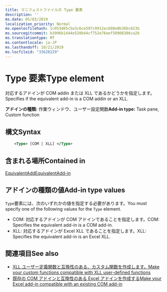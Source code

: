 ```yaml
---
title: マニフェストファイルの Type 要素
description: ''
ms.date: 05/03/2019
localization_priority: Normal
ms.openlocfilehash: 1c053d65c5e3c6ce597c9912ec608e0b36bc623b
ms.sourcegitcommit: b3996b1444e520b44cf752e76eef50908386ca26
ms.translationtype: MT
ms.contentlocale: ja-JP
ms.lasthandoff: 10/21/2019
ms.locfileid: "33628229"
---
```

# <a name="type-element"></a><span data-ttu-id="bf35b-102">Type 要素</span><span class="sxs-lookup"><span data-stu-id="bf35b-102">Type element</span></span>

<span data-ttu-id="bf35b-103">対応するアドインが COM addin または XLL であるかどうかを指定します。</span><span class="sxs-lookup"><span data-stu-id="bf35b-103">Specifies if the equivalent add-in is a COM addin or an XLL.</span></span>

<span data-ttu-id="bf35b-104">**アドインの種類:** 作業ウィンドウ、ユーザー設定関数</span><span class="sxs-lookup"><span data-stu-id="bf35b-104">**Add-in type:** Task pane, Custom function</span></span>

## <a name="syntax"></a><span data-ttu-id="bf35b-105">構文</span><span class="sxs-lookup"><span data-stu-id="bf35b-105">Syntax</span></span>

```XML
    <Type> [COM | XLL] </Type>  
```

## <a name="contained-in"></a><span data-ttu-id="bf35b-106">含まれる場所</span><span class="sxs-lookup"><span data-stu-id="bf35b-106">Contained in</span></span>

[<span data-ttu-id="bf35b-107">EquivalentAdd</span><span class="sxs-lookup"><span data-stu-id="bf35b-107">EquivalentAdd-in</span></span>](equivalentaddin.md)

## <a name="add-in-type-values"></a><span data-ttu-id="bf35b-108">アドインの種類の値</span><span class="sxs-lookup"><span data-stu-id="bf35b-108">Add-in type values</span></span>

<span data-ttu-id="bf35b-109">`Type`要素には、次のいずれかの値を指定する必要があります。</span><span class="sxs-lookup"><span data-stu-id="bf35b-109">You must specify one of the following values for the `Type` element.</span></span>

- <span data-ttu-id="bf35b-110">COM: 対応するアドインが COM アドインであることを指定します。</span><span class="sxs-lookup"><span data-stu-id="bf35b-110">COM: Specifies the equivalent add-in is a COM add-in.</span></span>
- <span data-ttu-id="bf35b-111">XLL: 対応するアドインが Excel XLL であることを指定します。</span><span class="sxs-lookup"><span data-stu-id="bf35b-111">XLL: Specifies the equivalent add-in is an Excel XLL.</span></span>

## <a name="see-also"></a><span data-ttu-id="bf35b-112">関連項目</span><span class="sxs-lookup"><span data-stu-id="bf35b-112">See also</span></span>

- [<span data-ttu-id="bf35b-113">XLL ユーザー定義関数と互換性のある、カスタム関数を作成します。</span><span class="sxs-lookup"><span data-stu-id="bf35b-113">Make your custom functions compatible with XLL user-defined functions</span></span>](../../excel/make-custom-functions-compatible-with-xll-udf.md)
- [<span data-ttu-id="bf35b-114">既存の COM アドインと互換性のある Excel アドインを作成する</span><span class="sxs-lookup"><span data-stu-id="bf35b-114">Make your Excel add-in compatible with an existing COM add-in</span></span>](../../develop/make-office-add-in-compatible-with-existing-com-add-in.md)